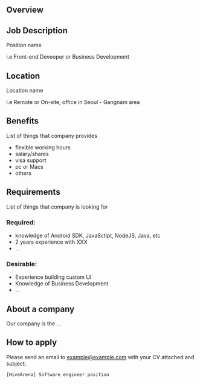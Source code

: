 ## Overview

## Job Description
Position name 

i.e Front-end Deveoper or Business Development

## Location
Location name

i.e Remote or On-site, office in Seoul - Gangnam area

## Benefits

List of things that company provides

* flexible working hours
* salary/shares
* visa support
* pc or Macs
* others

## Requirements

List of things that company is looking for

### Required:
* knowledge of Android SDK, JavaSctipt, NodeJS, Java, etc
* 2 years experience with XXX
* ...

### Desirable:
* Experience building custom UI
* Knowledge of Business Development
* ...

## About a company

Our company is the ...

## How to apply

Please send an email to example@example.com with your CV attached and subject:

```[HiveArena] Software engineer position```
